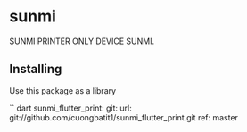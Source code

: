 # sunmi

SUNMI PRINTER ONLY DEVICE SUNMI.


## Installing

Use this package as a library

`` dart
sunmi_flutter_print: 
    git:
      url: git://github.com/cuongbatit1/sunmi_flutter_print.git
      ref: master

